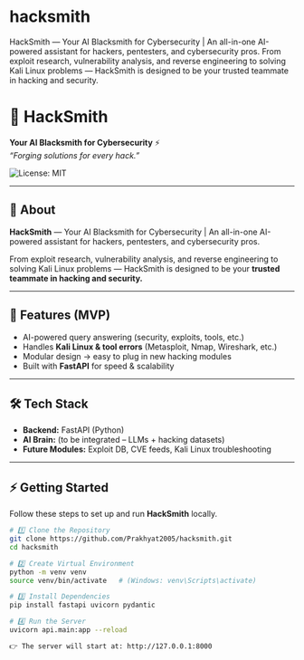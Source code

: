 # hacksmith
HackSmith — Your AI Blacksmith for Cybersecurity | An all-in-one AI-powered assistant for hackers, pentesters, and cybersecurity pros. From exploit research, vulnerability analysis, and reverse engineering to solving Kali Linux problems — HackSmith is designed to be your trusted teammate in hacking and security.

# 🔐 HackSmith  
**Your AI Blacksmith for Cybersecurity** ⚡  
*“Forging solutions for every hack.”*  

![License: MIT](https://img.shields.io/badge/License-MIT-green.svg)

---

## 📖 About  

**HackSmith** — Your AI Blacksmith for Cybersecurity | An all-in-one AI-powered assistant for hackers, pentesters, and cybersecurity pros.  

From exploit research, vulnerability analysis, and reverse engineering to solving Kali Linux problems — HackSmith is designed to be your **trusted teammate in hacking and security.**  

---

## 🚀 Features (MVP)  

- AI-powered query answering (security, exploits, tools, etc.)  
- Handles **Kali Linux & tool errors** (Metasploit, Nmap, Wireshark, etc.)  
- Modular design → easy to plug in new hacking modules  
- Built with **FastAPI** for speed & scalability  

---

## 🛠️ Tech Stack  

- **Backend:** FastAPI (Python)  
- **AI Brain:** (to be integrated – LLMs + hacking datasets)  
- **Future Modules:** Exploit DB, CVE feeds, Kali Linux troubleshooting  

---

## ⚡ Getting Started  

Follow these steps to set up and run **HackSmith** locally.  

```bash
# 1️⃣ Clone the Repository
git clone https://github.com/Prakhyat2005/hacksmith.git
cd hacksmith

# 2️⃣ Create Virtual Environment
python -m venv venv
source venv/bin/activate   # (Windows: venv\Scripts\activate)

# 3️⃣ Install Dependencies
pip install fastapi uvicorn pydantic

# 4️⃣ Run the Server
uvicorn api.main:app --reload 

👉 The server will start at: http://127.0.0.1:8000
